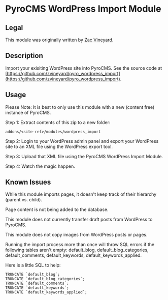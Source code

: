 # PyroCMS WordPress Import Module

## Legal

This module was originally written by [Zac Vineyard](http://zacvineyard.com).

## Description

Import your exisiting WordPress site into PyroCMS. See the source code at [https://github.com/zvineyard/pyro_wordpress_import](https://github.com/zvineyard/pyro_wordpress_import).

## Usage

Please Note: It is best to only use this module with a new (content free) instance of PyroCMS.

Step 1: Extract contents of this zip to a new folder:

	addons/<site-ref>/modules/wordpress_import

Step 2: Login to your WordPress admin panel and export your WordPress site to an XML file using the WordPress export tool.

Step 3: Upload that XML file using the PyroCMS WordPress Import Module.

Step 4: Watch the magic happen.

## Known Issues

While this module imports pages, it doesn't keep track of their hierarchy (parent vs. child).

Page content is not being added to the database.

This module does not currently transfer draft posts from WordPress to PyroCMS.

This module does not copy images from WordPress posts or pages.

Running the import process more than once will throw SQL errors if the following tables aren't empty: default_blog, default_blog_categories, default_comments, default_keywords, default_keywords_applied.

Here is a little SQL to help: 

	TRUNCATE `default_blog`;
	TRUNCATE `default_blog_categories`;
	TRUNCATE `default_comments`;
	TRUNCATE `default_keywords`;
	TRUNCATE `default_keywords_applied`;